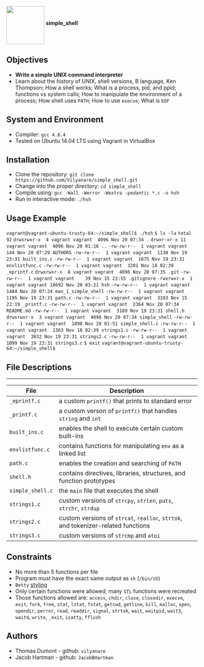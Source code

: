 <a href="url"><img src="https://c.pxhere.com/photos/f3/90/peanuts_nuts_snack_nutrition_healthy_nibble_decoration_close-842313.jpg!d" align="middle" width="100" height="100"></a>  __simple_shell__

## Objectives
  * __Write a simple UNIX command interpreter__
  * Learn about the history of UNIX, shell versions, B language, Ken Thompson; How a shell works; What is a process, pid, and ppid; functions vs system calls; How to manipulate the environment of a process; How shell uses `PATH`; How to use `execve`; What is `EOF`

## System and Environment
  * Compiler: `gcc 4.8.4`
  * Tested on Ubuntu 14.04 LTS using Vagrant in VirtualBox

## Installation
  * Clone the repository: `git clone https://github.com/Vilyanare/simple_shell.git`
  * Change into the proper directory: `cd simple_shell`
  * Compile using: `gcc -Wall -Werror -Wextra -pedantic *.c -o hsh`
  * Run in interactive mode: `./hsh`

## Usage Example

`vagrant@vagrant-ubuntu-trusty-64:~/simple_shell$ ./hsh`
`$ ls -la`
`total 92`
`drwxrwxr-x  4 vagrant vagrant  4096 Nov 20 07:34 .`
`drwxr-xr-x 11 vagrant vagrant  4096 Nov 20 01:16 ..`
`-rw-rw-r--  1 vagrant vagrant   144 Nov 20 07:29 AUTHORS`
`-rw-rw-r--  1 vagrant vagrant  1130 Nov 19 23:31 built_ins.c`
`-rw-rw-r--  1 vagrant vagrant  1675 Nov 19 23:31 envlistfunc.c`
`-rw-rw-r--  1 vagrant vagrant  3201 Nov 18 02:39 _eprintf.c`
`drwxrwxr-x  8 vagrant vagrant  4096 Nov 20 07:35 .git`
`-rw-rw-r--  1 vagrant vagrant    39 Nov 15 23:55 .gitignore`
`-rwxrwxr-x  1 vagrant vagrant 18692 Nov 20 03:21 hsh`
`-rw-rw-r--  1 vagrant vagrant  1484 Nov 20 07:24 man_1_simple_shell`
`-rw-rw-r--  1 vagrant vagrant  1195 Nov 19 23:31 path.c`
`-rw-rw-r--  1 vagrant vagrant  3183 Nov 15 22:19 _printf.c`
`-rw-rw-r--  1 vagrant vagrant  2364 Nov 20 07:34 README.md`
`-rw-rw-r--  1 vagrant vagrant  3189 Nov 19 23:31 shell.h`
`drwxrwxr-x  3 vagrant vagrant  4096 Nov 20 07:34 simple_shell`
`-rw-rw-r--  1 vagrant vagrant  1098 Nov 20 01:51 simple_shell.c`
`-rw-rw-r--  1 vagrant vagrant  1363 Nov 18 02:39 strings1.c`
`-rw-rw-r--  1 vagrant vagrant  3032 Nov 19 23:31 strings2.c`
`-rw-rw-r--  1 vagrant vagrant  1099 Nov 19 23:31 strings3.c`
`$ exit`
`vagrant@vagrant-ubuntu-trusty-64:~/simple_shell$ `

## File Descriptions
---
File | Description
--- | ---
`_eprintf.c` | a custom `printf()` that prints to standard error
`_printf.c` | a custom verson of `printf()` that handles `string` and `int`
`built_ins.c` | enables the shell to execute certain custom built-ins
`envlistfunc.c` | contains functions for manipulating `env` as a linked list
`path.c` | enables the creation and searching of `PATH`
`shell.h` | contains directives, libraries, structures, and function prototypes
`simple_shell.c` | the `main` file that executes the shell
`strings1.c` | custom versions of `strcpy`, `strlen`, `puts`, `strchr`, `strdup`
`strings2.c` | custom versions of `strcat`, `realloc`, `strtok`, and tokenizer-related functions
`strings3.c` | custom versions of `strcmp` and `atoi`

## Constraints
  * No more than 5 functions per file
  * Program must have the exact same output as `sh` (`/bin/sh`)
  * `Betty` [styling](https://github.com/holbertonschool/Betty/wiki)
  * Only certain functions were allowed; many `STL` functions were recreated
  * Those functions allowed are: `access`, `chdir`, `close`, `closedir`, `execve`, `exit`, `fork`, `free`, `stat`, `lstat`, `fstat`, `getcwd`, `getline`, `kill`, `malloc`, `open`, `opendir`, `perror`, `read`, `readdir`, `signal`, `strtok`, `wait`, `waitpid`, `wait3`, `wait4`, `write`, `_exit`, `isatty`, `fflush`

## Authors
  * Thomas Dumont - github: `vilyanare`
  * Jacob Hartman - github: `JacobBHartman`
